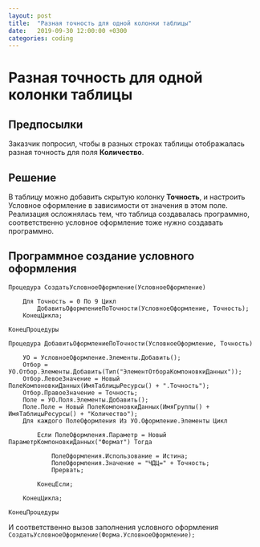 ```yaml
---
layout: post
title:  "Разная точность для одной колонки таблицы"
date:   2019-09-30 12:00:00 +0300
categories: coding
---
```


# Разная точность для одной колонки таблицы

## Предпосылки

Заказчик попросил, чтобы в разных строках таблицы отображалась разная точность для поля **Количество**.

## Решение

В таблицу можно добавить скрытую колонку **Точность**, и настроить Условное оформление в зависимости от значения в этом поле.
Реализация осложнялась тем, что таблица создавалась программно, соответственно условное оформление тоже нужно  создавать программно.

## Программное создание условного оформления

```bsl
Процедура СоздатьУсловноеОформление(УсловноеОформление)
	
	Для Точность = 0 По 9 Цикл
		ДобавитьОформлениеПоТочности(УсловноеОформление, Точность);
	КонецЦикла;
	
КонецПроцедуры

Процедура ДобавитьОформлениеПоТочности(УсловноеОформление, Точность)

	УО = УсловноеОформление.Элементы.Добавить();
	Отбор = УО.Отбор.Элементы.Добавить(Тип("ЭлементОтбораКомпоновкиДанных"));
	Отбор.ЛевоеЗначение = Новый ПолеКомпоновкиДанных(ИмяТаблицыРесурсы() + ".Точность");
	Отбор.ПравоеЗначение = Точность;
	Поле = УО.Поля.Элементы.Добавить();
	Поле.Поле = Новый ПолеКомпоновкиДанных(ИмяГруппы() + ИмяТаблицыРесурсы() + "Количество");
	Для каждого ПолеОформления Из УО.Оформление.Элементы Цикл
	
		Если ПолеОформления.Параметр = Новый ПараметрКомпоновкиДанных("Формат") Тогда
		
			ПолеОформления.Использование = Истина;
			ПолеОформления.Значение = "ЧДЦ=" + Точность;
			Прервать;
		
		КонецЕсли;
	
	КонецЦикла; 

КонецПроцедуры
```
И соответственно вызов заполнения условного оформления ```СоздатьУсловноеОформление(Форма.УсловноеОформление);```
